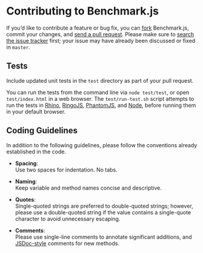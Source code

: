 # Contributing to Benchmark.js

If you’d like to contribute a feature or bug fix, you can [fork](https://help.github.com/articles/fork-a-repo/) Benchmark.js, commit your changes, and [send a pull request](https://help.github.com/articles/using-pull-requests/).
Please make sure to [search the issue tracker](https://github.com/bestiejs/benchmark.js/issues) first; your issue may have already been discussed or fixed in `master`.

## Tests

Include updated unit tests in the `test` directory as part of your pull request.

You can run the tests from the command line via `node test/test`, or open `test/index.html` in a web browser.
The `test/run-test.sh` script attempts to run the tests in [Rhino](https://developer.mozilla.org/en-US/docs/Mozilla/Projects/Rhino), [RingoJS](http://ringojs.org/), [PhantomJS](http://phantomjs.org/), and [Node](http://nodejs.org/), before running them in your default browser.

## Coding Guidelines

In addition to the following guidelines, please follow the conventions already established in the code.

- **Spacing**:<br>
  Use two spaces for indentation. No tabs.

- **Naming**:<br>
  Keep variable and method names concise and descriptive.

- **Quotes**:<br>
  Single-quoted strings are preferred to double-quoted strings; however, please use a double-quoted string if the value contains a single-quote character to avoid unnecessary escaping.

- **Comments**:<br>
  Please use single-line comments to annotate significant additions, and [JSDoc-style](http://www.2ality.com/2011/08/jsdoc-intro.html) comments for new methods.

